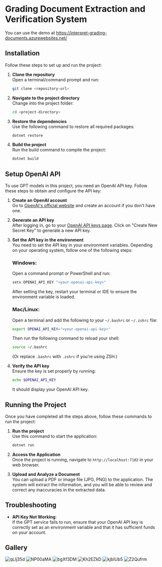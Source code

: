 # Grading Document Extraction and Verification System

You can use the demo at https://interpret-grading-documents.azurewebsites.net/

## Installation

Follow these steps to set up and run the project:

1. **Clone the repository**  
   Open a terminal/command prompt and run:

   ```bash
   git clone <repository-url>
   ```

2. **Navigate to the project directory**  
   Change into the project folder:

   ```bash
   cd <project-directory>
   ```

3. **Restore the dependencies**  
   Use the following command to restore all required packages:

   ```bash
   dotnet restore
   ```

4. **Build the project**  
   Run the build command to compile the project:

   ```bash
   dotnet build
   ```

## Setup OpenAI API

To use GPT models in this project, you need an OpenAI API key. Follow these steps to obtain and configure the API key:

1. **Create an OpenAI account**  
   Go to [OpenAI's official website](https://openai.com) and create an account if you don't have one.

2. **Generate an API key**  
   After logging in, go to your [OpenAI API keys page](https://platform.openai.com/account/api-keys). Click on "Create New Secret Key" to generate a new API key.

3. **Set the API key in the environment**  
   You need to set the API key in your environment variables. Depending on your operating system, follow one of the following steps:

   ### Windows:
   Open a command prompt or PowerShell and run:

   ```bash
   setx OPENAI_API_KEY "<your-openai-api-key>"
   ```

   After setting the key, restart your terminal or IDE to ensure the environment variable is loaded.

   ### Mac/Linux:
   Open a terminal and add the following to your `~/.bashrc` or `~/.zshrc` file:

   ```bash
   export OPENAI_API_KEY="<your-openai-api-key>"
   ```

   Then run the following command to reload your shell:

   ```bash
   source ~/.bashrc
   ```

   (Or replace `.bashrc` with `.zshrc` if you’re using ZSH.)

4. **Verify the API key**  
   Ensure the key is set properly by running:

   ```bash
   echo $OPENAI_API_KEY
   ```

   It should display your OpenAI API key.

## Running the Project

Once you have completed all the steps above, follow these commands to run the project:

1. **Run the project**  
   Use this command to start the application:

   ```bash
   dotnet run
   ```

2. **Access the Application**  
   Once the project is running, navigate to `http://localhost:7102` in your web browser.

3. **Upload and Analyze a Document**  
   You can upload a PDF or image file (JPG, PNG) to the application. The system will extract the information, and you will be able to review and correct any inaccuracies in the extracted data.

## Troubleshooting

- **API Key Not Working**:  
   If the GPT service fails to run, ensure that your OpenAI API key is correctly set as an environment variable and that it has sufficient funds on your account.

## Gallery

![qLlj35d](https://github.com/user-attachments/assets/156aed74-2f2a-4db5-9681-596f024a5157)
![NP00aMA](https://github.com/user-attachments/assets/f7b0e6c5-8103-42c9-939b-d36c7f243a6e)
![bgXf3DM](https://github.com/user-attachments/assets/c7dc5111-93e3-4488-b28a-d90f5766268e)
![Kh2EZkD](https://github.com/user-attachments/assets/ff2863da-b254-44ef-a5c2-9687194c1e2e)
![kjbIUb5](https://github.com/user-attachments/assets/f7e70fb1-226a-42b4-a56f-4bf67796310a)
![Z2Qufrm](https://github.com/user-attachments/assets/d64d3a89-7446-4a87-9986-f35e56a4a69c)



